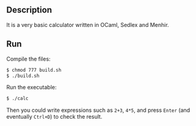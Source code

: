 ## Description

It is a very basic calculator written in OCaml, Sedlex and Menhir.


## Run

Compile the files:

```bash
$ chmod 777 build.sh
$ ./build.sh
```

Run the executable:

```bash
$ ./calc
```

Then you could write expressions such as `2+3`, `4*5`, and press `Enter` (and eventually `Ctrl+D`) to check the result.
